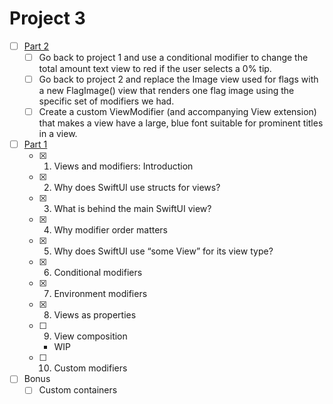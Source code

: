 #  Project 3
- [ ] [Part 2](https://www.hackingwithswift.com/books/ios-swiftui/views-and-modifiers-wrap-up)
    - [ ] Go back to project 1 and use a conditional modifier to change the total amount text view to red if the user selects a 0% tip.
    - [ ] Go back to project 2 and replace the Image view used for flags with a new FlagImage() view that renders one flag image using the specific set of modifiers we had.
    - [ ] Create a custom ViewModifier (and accompanying View extension) that makes a view have a large, blue font suitable for prominent titles in a view.

- [ ] [Part 1](https://www.hackingwithswift.com/100/swiftui/23)
    - [x] 1. Views and modifiers: Introduction
    - [x] 2. Why does SwiftUI use structs for views?
    - [x] 3. What is behind the main SwiftUI view?
    - [x] 4. Why modifier order matters
    - [x] 5. Why does SwiftUI use “some View” for its view type?
    - [x] 6. Conditional modifiers
    - [x] 7. Environment modifiers
    - [x] 8. Views as properties
    - [ ] 9. View composition
        - WIP
    - [ ] 10. Custom modifiers
- [ ] Bonus
    - [ ] Custom containers
